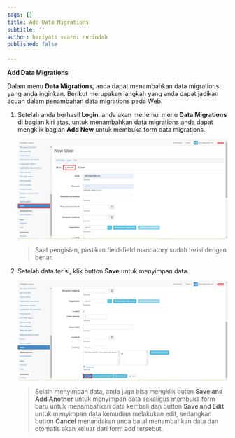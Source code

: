 ```yaml
---
tags: []
title: Add Data Migrations
subtitle: ''
author: hariyati suarni nurindah
published: false

---
```

**Add Data Migrations**

Dalam menu **Data Migrations**, anda dapat menambahkan data migrations yang anda inginkan. Berikut merupakan langkah yang anda dapat jadikan acuan dalam penambahan data migrations pada Web.

1. Setelah anda berhasil **Login**, anda akan menemui menu **Data Migrations** di bagian kiri atas, untuk menambahkan data migrations anda dapat mengklik bagian **Add New** untuk membuka form data migrations.

   ![](/uploads/users5.PNG)

   > Saat pengisian, pastikan field-field mandatory sudah terisi dengan benar.
2. Setelah data terisi, klik button **Save** untuk menyimpan data.

   ![](/uploads/users6.PNG)

   > Selain menyimpan data, anda juga bisa mengklik buton **Save and Add Another** untuk menyimpan data sekaligus membuka form baru untuk menambahkan data kembali dan button **Save and Edit** untuk menyimpan data kemudian melakukan edit, sedangkan button **Cancel** menandakan anda batal menambahkan data dan otomatis akan keluar dari form add tersebut.